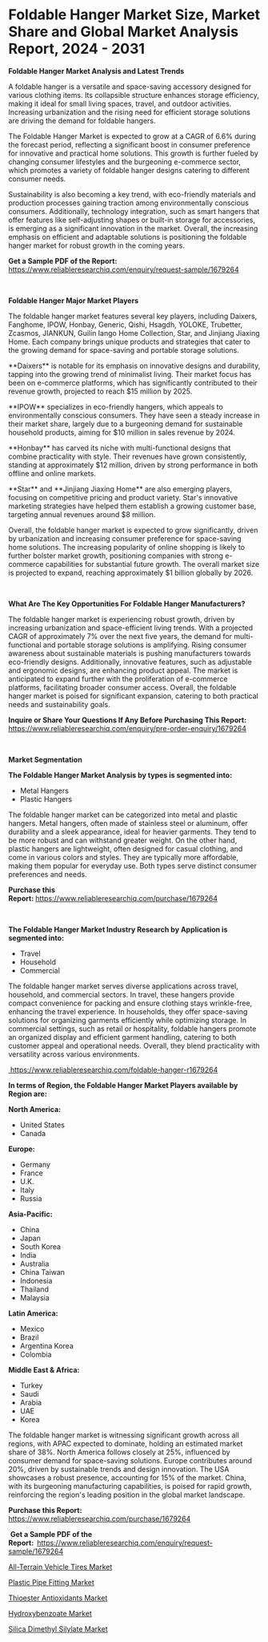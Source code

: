 <p><h1>Foldable Hanger Market Size, Market Share and Global Market Analysis Report, 2024 - 2031</h1></p><p><strong>Foldable Hanger Market Analysis and Latest Trends</strong></p>
<p><p>A foldable hanger is a versatile and space-saving accessory designed for various clothing items. Its collapsible structure enhances storage efficiency, making it ideal for small living spaces, travel, and outdoor activities. Increasing urbanization and the rising need for efficient storage solutions are driving the demand for foldable hangers.</p><p>The Foldable Hanger Market is expected to grow at a CAGR of 6.6% during the forecast period, reflecting a significant boost in consumer preference for innovative and practical home solutions. This growth is further fueled by changing consumer lifestyles and the burgeoning e-commerce sector, which promotes a variety of foldable hanger designs catering to different consumer needs. </p><p>Sustainability is also becoming a key trend, with eco-friendly materials and production processes gaining traction among environmentally conscious consumers. Additionally, technology integration, such as smart hangers that offer features like self-adjusting shapes or built-in storage for accessories, is emerging as a significant innovation in the market. Overall, the increasing emphasis on efficient and adaptable solutions is positioning the foldable hanger market for robust growth in the coming years.</p></p>
<p><strong>Get a Sample PDF of the Report:&nbsp;</strong> <a href="https://www.reliableresearchiq.com/enquiry/request-sample/1679264?utm_campaign=104&utm_medium=2&utm_source=Github&utm_content=ia&utm_term=12122024&utm_id=foldable-hanger">https://www.reliableresearchiq.com/enquiry/request-sample/1679264</a></p>
<p>&nbsp;</p>
<p><strong>Foldable Hanger Major Market Players</strong></p>
<p><p>The foldable hanger market features several key players, including Daixers, Fanghome, IPOW, Honbay, Generic, Qishi, Hsagdh, YOLOKE, Trubetter, Zcasmos, JIANKUN, Guilin Iango Home Collection, Star, and Jinjiang Jiaxing Home. Each company brings unique products and strategies that cater to the growing demand for space-saving and portable storage solutions.</p><p>**Daixers** is notable for its emphasis on innovative designs and durability, tapping into the growing trend of minimalist living. Their market focus has been on e-commerce platforms, which has significantly contributed to their revenue growth, projected to reach $15 million by 2025.</p><p>**IPOW** specializes in eco-friendly hangers, which appeals to environmentally conscious consumers. They have seen a steady increase in their market share, largely due to a burgeoning demand for sustainable household products, aiming for $10 million in sales revenue by 2024.</p><p>**Honbay** has carved its niche with multi-functional designs that combine practicality with style. Their revenues have grown consistently, standing at approximately $12 million, driven by strong performance in both offline and online markets.</p><p>**Star** and **Jinjiang Jiaxing Home** are also emerging players, focusing on competitive pricing and product variety. Star's innovative marketing strategies have helped them establish a growing customer base, targeting annual revenues around $8 million.</p><p>Overall, the foldable hanger market is expected to grow significantly, driven by urbanization and increasing consumer preference for space-saving home solutions. The increasing popularity of online shopping is likely to further bolster market growth, positioning companies with strong e-commerce capabilities for substantial future growth. The overall market size is projected to expand, reaching approximately $1 billion globally by 2026.</p></p>
<p>&nbsp;</p>
<p><strong>What Are The Key Opportunities For Foldable Hanger Manufacturers?</strong></p>
<p><p>The foldable hanger market is experiencing robust growth, driven by increasing urbanization and space-efficient living trends. With a projected CAGR of approximately 7% over the next five years, the demand for multi-functional and portable storage solutions is amplifying. Rising consumer awareness about sustainable materials is pushing manufacturers towards eco-friendly designs. Additionally, innovative features, such as adjustable and ergonomic designs, are enhancing product appeal. The market is anticipated to expand further with the proliferation of e-commerce platforms, facilitating broader consumer access. Overall, the foldable hanger market is poised for significant expansion, catering to both practical needs and sustainability goals.</p></p>
<p><strong>Inquire or Share Your Questions If Any Before Purchasing This Report:</strong> <a href="https://www.reliableresearchiq.com/enquiry/pre-order-enquiry/1679264?utm_campaign=104&utm_medium=2&utm_source=Github&utm_content=ia&utm_term=12122024&utm_id=foldable-hanger">https://www.reliableresearchiq.com/enquiry/pre-order-enquiry/1679264</a></p>
<p>&nbsp;</p>
<p><strong>Market Segmentation</strong></p>
<p><strong>The Foldable Hanger Market Analysis by types is segmented into:</strong></p>
<p><ul><li>Metal Hangers</li><li>Plastic Hangers</li></ul></p>
<p><p>The foldable hanger market can be categorized into metal and plastic hangers. Metal hangers, often made of stainless steel or aluminum, offer durability and a sleek appearance, ideal for heavier garments. They tend to be more robust and can withstand greater weight. On the other hand, plastic hangers are lightweight, often designed for casual clothing, and come in various colors and styles. They are typically more affordable, making them popular for everyday use. Both types serve distinct consumer preferences and needs.</p></p>
<p><strong>Purchase this Report:&nbsp;</strong><a href="https://www.reliableresearchiq.com/purchase/1679264?utm_campaign=104&utm_medium=2&utm_source=Github&utm_content=ia&utm_term=12122024&utm_id=foldable-hanger">https://www.reliableresearchiq.com/purchase/1679264</a></p>
<p>&nbsp;</p>
<p><strong>The Foldable Hanger Market Industry Research by Application is segmented into:</strong></p>
<p><ul><li>Travel</li><li>Household</li><li>Commercial</li></ul></p>
<p><p>The foldable hanger market serves diverse applications across travel, household, and commercial sectors. In travel, these hangers provide compact convenience for packing and ensure clothing stays wrinkle-free, enhancing the travel experience. In households, they offer space-saving solutions for organizing garments efficiently while optimizing storage. In commercial settings, such as retail or hospitality, foldable hangers promote an organized display and efficient garment handling, catering to both customer appeal and operational needs. Overall, they blend practicality with versatility across various environments.</p></p>
<p><a href="https://www.reliableresearchiq.com/foldable-hanger-r1679264?utm_campaign=104&utm_medium=2&utm_source=Github&utm_content=ia&utm_term=12122024&utm_id=foldable-hanger">&nbsp;https://www.reliableresearchiq.com/foldable-hanger-r1679264</a></p>
<p><strong>In terms of Region, the Foldable Hanger Market Players available by Region are:</strong></p>
<p>
    <p> <strong> North America: </strong>
        <ul>
            <li>United States</li>
            <li>Canada</li>
        </ul>
        </p> 
    <p> <strong> Europe: </strong>
        <ul>
            <li>Germany</li>
            <li>France</li>
            <li>U.K.</li>
            <li>Italy</li>
            <li>Russia</li>
        </ul>
        </p> 
    <p> <strong> Asia-Pacific: </strong>
        <ul>
            <li>China</li>
            <li>Japan</li>
            <li>South Korea</li>
            <li>India</li>
            <li>Australia</li>
            <li>China Taiwan</li>
            <li>Indonesia</li>
            <li>Thailand</li>
            <li>Malaysia</li>
        </ul>
        </p> 
    <p> <strong> Latin America: </strong>
        <ul>
            <li>Mexico</li>
            <li>Brazil</li>
            <li>Argentina Korea</li>
            <li>Colombia</li>
        </ul>
        </p> 
    <p> <strong> Middle East & Africa: </strong>
        <ul>
            <li>Turkey</li>
            <li>Saudi</li>
            <li>Arabia</li>
            <li>UAE</li>
            <li>Korea</li>
        </ul>
    </p>
    </p>
<p><p>The foldable hanger market is witnessing significant growth across all regions, with APAC expected to dominate, holding an estimated market share of 38%. North America follows closely at 25%, influenced by consumer demand for space-saving solutions. Europe contributes around 20%, driven by sustainable trends and design innovation. The USA showcases a robust presence, accounting for 15% of the market. China, with its burgeoning manufacturing capabilities, is poised for rapid growth, reinforcing the region's leading position in the global market landscape.</p></p>
<p><strong>Purchase this Report: </strong><a href="https://www.reliableresearchiq.com/purchase/1679264?utm_campaign=104&utm_medium=2&utm_source=Github&utm_content=ia&utm_term=12122024&utm_id=foldable-hanger">https://www.reliableresearchiq.com/purchase/1679264</a></p>
<p>&nbsp;<strong>Get a Sample PDF of the Report:&nbsp;&nbsp;</strong><a href="https://www.reliableresearchiq.com/enquiry/request-sample/1679264?utm_campaign=104&utm_medium=2&utm_source=Github&utm_content=ia&utm_term=12122024&utm_id=foldable-hanger">https://www.reliableresearchiq.com/enquiry/request-sample/1679264</a></p>
<p><strong></strong></p>
<p><p><a href="https://www.linkedin.com/pulse/future-all-terrain-vehicle-tires-market-structural-insights-nckic?utm_campaign=104&utm_medium=2&utm_source=Github&utm_content=ia&utm_term=12122024&utm_id=foldable-hanger">All-Terrain Vehicle Tires Market</a></p><p><a href="https://www.linkedin.com/pulse/p-factrackr-ho6he?utm_campaign=104&utm_medium=2&utm_source=Github&utm_content=ia&utm_term=12122024&utm_id=foldable-hanger">Plastic Pipe Fitting Market</a></p><p><a href="https://www.linkedin.com/pulse/growth-rate-size-thioester-antioxidants-market-anextraordinary-0uxmc?utm_campaign=104&utm_medium=2&utm_source=Github&utm_content=ia&utm_term=12122024&utm_id=foldable-hanger">Thioester Antioxidants Market</a></p><p><a href="https://www.linkedin.com/pulse/rev-athenaur-okk4f?utm_campaign=104&utm_medium=2&utm_source=Github&utm_content=ia&utm_term=12122024&utm_id=foldable-hanger">Hydroxybenzoate Market</a></p><p><a href="https://github.com/sherikacas30/Market-Research-Report-List-1/blob/main/silica-dimethyl-silylate-market.md?utm_campaign=104&utm_medium=2&utm_source=Github&utm_content=ia&utm_term=12122024&utm_id=foldable-hanger">Silica Dimethyl Silylate Market</a></p></p>